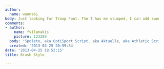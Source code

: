 ```yaml
---
author:
  name: wannab1
body: Just looking for Troop Font. The T has me stumped, I can add swoosh no problem.[img:sites/default/files/old-images/Untitled-1_5673.jpg]
comments:
- author:
    name: fvilanakis
    picture: 123289
  body: "Spoleto, aka OptiSport Script, aka Aktuelle, aka Athletic Script\r\nSee also:\r\nhttp://typophile.com/node/67577\r\nhttp://typophile.com/node/70274\r\n"
  created: '2013-04-25 20:59:34'
date: '2013-04-25 18:53:15'
title: Brush Style

---
```

